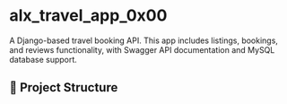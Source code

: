 # alx_travel_app_0x00

A Django-based travel booking API. This app includes listings, bookings, and reviews functionality, with Swagger API documentation and MySQL database support.

## 📁 Project Structure


